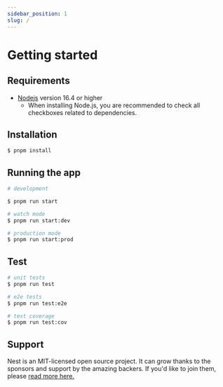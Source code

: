```yaml
---
sidebar_position: 1
slug: /
---
```


# Getting started

## Requirements

- [Nodejs](https://nodejs.org/en/download/) version 16.4 or higher
    - When installing Node.js, you are recommended to check all checkboxes related to dependencies.

## Installation

```bash
$ pnpm install
```

## Running the app

```bash
# development

$ pnpm run start

# watch mode
$ pnpm run start:dev

# production mode
$ pnpm run start:prod
```
## Test

```bash
# unit tests
$ pnpm run test

# e2e tests
$ pnpm run test:e2e

# test coverage
$ pnpm run test:cov
```

## Support

Nest is an MIT-licensed open source project. It can grow thanks to the sponsors and support by the amazing backers. If you'd like to join them, please [read more here.](https://docs.nestjs.com/support)